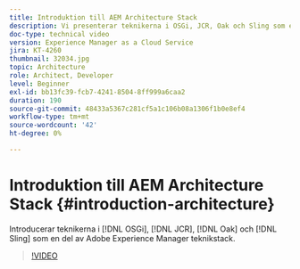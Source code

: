 ```yaml
---
title: Introduktion till AEM Architecture Stack
description: Vi presenterar teknikerna i OSGi, JCR, Oak och Sling som en del av Adobe Experience Manager teknikstack.
doc-type: technical video
version: Experience Manager as a Cloud Service
jira: KT-4260
thumbnail: 32034.jpg
topic: Architecture
role: Architect, Developer
level: Beginner
exl-id: bb13fc39-fcb7-4241-8504-8ff999a6caa2
duration: 190
source-git-commit: 48433a5367c281cf5a1c106b08a1306f1b0e8ef4
workflow-type: tm+mt
source-wordcount: '42'
ht-degree: 0%

---
```


# Introduktion till AEM Architecture Stack {#introduction-architecture}

Introducerar teknikerna i [!DNL OSGi], [!DNL JCR], [!DNL Oak] och [!DNL Sling] som en del av Adobe Experience Manager teknikstack.

>[!VIDEO](https://video.tv.adobe.com/v/32034?quality=12&learn=on)
